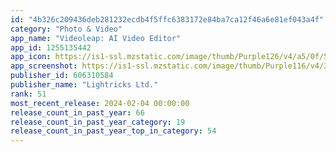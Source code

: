 ```yaml
---
id: "4b326c209436deb281232ecdb4f5ffc6383172e84ba7ca12f46a6e81ef043a4f"
category: "Photo & Video"
app_name: "Videoleap: AI Video Editor"
app_id: 1255135442
app_icon: https://is1-ssl.mzstatic.com/image/thumb/Purple126/v4/a5/0f/51/a50f51bf-dd79-eb5c-757d-9a60c9c0c01b/AppIcon-0-0-1x_U007emarketing-0-7-0-85-220.png/1024x1024bb.png
app_screenshot: https://is1-ssl.mzstatic.com/image/thumb/Purple116/v4/34/18/b8/3418b86c-454a-167c-a62f-cf59af3f97bb/b7c63671-e0c4-401f-b1bd-bb1231937586_VL-230613-CPP-MegaAI-6.5-01.jpg/1242x2688bb.png
publisher_id: 606310584
publisher_name: "Lightricks Ltd."
rank: 51
most_recent_release: 2024-02-04 00:00:00
release_count_in_past_year: 66
release_count_in_past_year_category: 19
release_count_in_past_year_top_in_category: 54
---
```

